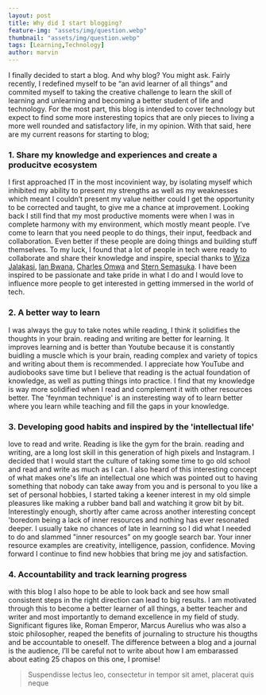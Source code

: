 ```yaml
---
layout: post
title: Why did I start blogging?
feature-img: "assets/img/question.webp"
thumbnail: "assets/img/question.webp"
tags: [Learning,Technology]
author: marvin
---
```


I finally decided to start a blog. And why blog? You might ask. Fairly recently, I redefined myself to be “an avid learner of all things” and commited myself to taking the creative challenge to learn the skill of learning and unlearning and becoming a better student of life and technology. For the most part, this blog is intended to cover technology but expect to find some more insteresting topics that are only pieces to living a more well rounded and satisfactory life, in my opinion. With that said, here are my current reasons for starting to blog;

### 1. Share my knowledge and experiences and create a producitve ecosystem
I first approached IT in the most incovinient way, by isolating myself which inhibited my ability to present my strengths as well as my weaknesses which meant I couldn’t present my value neither could I get the opportunity to be corrected and taught, to give me a chance at improvement. Looking back I still find that my most productive moments were when I was in complete harmony with my environment, which mostly meant people. I’ve come to learn that you need people to do things, their input, feedback and collaboration. Even better if these people are doing things and building stuff themselves. To my luck, I found that a lot of people in tech were ready to collaborate and share their knowledge and inspire, special thanks to [Wiza Jalakasi](https://wiza.jalaka.si/), [Ian Bwana](https://www.linkedin.com/in/ianbwana/), [Charles Omwa](https://www.linkedin.com/in/charles-omwa-620324163/) and [Stern Semasuka](https://www.linkedin.com/in/stern-semasuka/). I have been inspired to be passionate and take pride in what I do and I would love to influence more people to get interested in getting immersed in the world of tech.

### 2. A better way to learn
I was always the guy to take notes while reading, I think it solidifies the thoughts in your brain. reading and writing are better for learning. It improves learning and is better than Youtube because it is constantly buidling a muscle which is your brain, reading complex and variety of topics and writing about them is recommended. I appreciate how YouTube and audiobooks save time but I believe that reading is the actual foundation of knowledge, as well as putting things into practice. I find that my knowledge is way more solidified when I read and complement it with other resources better.
The 'feynman technique' is an insteresting way of to learn better where you learn while teaching and fill the gaps in your knowledge.

### 3. Developing good habits and inspired by the 'intellectual life'
love to read and write. Reading is like the gym for the brain. reading and writing, are a long lost skill in this generation of high pixels and Instagram. I decided that I would start the culture of taking some time to go old school and read and write as much as I can. I also heard of this interesting concept of what makes one's life an intellectual one which was pointed out to having something that nobody can take away from you and is personal to you like a set of personal hobbies, I started taking a keener interest in my old simple pleasures like making a rubber band ball and watching it grow bit by bit. Interestingly enough, shortly after came across another interesting concept 'boredom being a lack of inner resources and nothing has ever resonated deeper. I usually take no chances of late in learning so I did what I needed to do and slammed "inner resources" on my google search bar. Your inner resource examples are creativity, intelligence, passion, confidence. Moving forward I continue to find new hobbies that bring me joy and satisfaction.

###    4. Accountability and track learning progress
 with this blog I also hope to be able to look back and see how small consistent steps in the right direction can lead to big results. I am motivated through this to become a better learner of all things, a better teacher and writer and most importantly to demand excellence in my field of study. Significant figures like, Roman Emperor, Marcus Aurelius who was also a stoic philosopher, reaped the benefits of journaling to structure his thougths and be accountable to oneself. The difference between a blog and a journal is the audience, I’ll be careful not to write about how I am embarassed about eating 25 chapos on this one, I promise!
 
> Suspendisse lectus leo, consectetur in tempor sit amet, placerat quis neque


